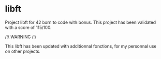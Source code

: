 # libft

Project libft for 42 born to code with bonus. This project has been validated with a score of 115/100.

/!\ WARNING /!\

This libft has been updated with additionnal fonctions, for my personnal use on other projects.
